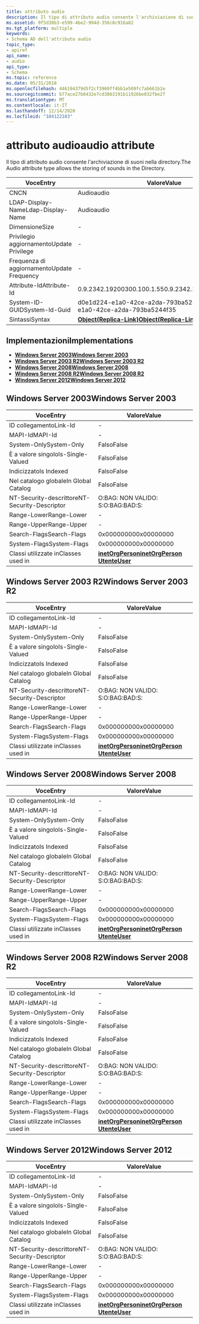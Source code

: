 ```yaml
---
title: attributo audio
description: Il tipo di attributo audio consente l'archiviazione di suoni nella directory.
ms.assetid: 9f5d38b3-e599-4be2-994d-356c8c916a82
ms.tgt_platform: multiple
keywords:
- Schema AD dell'attributo audio
topic_type:
- apiref
api_name:
- audio
api_type:
- Schema
ms.topic: reference
ms.date: 05/31/2018
ms.openlocfilehash: 446194379d5f2cf3969ff4bb1e509fc7ab661b2e
ms.sourcegitcommit: b77ace27b0432e7cd3863191b11926be032fbe2f
ms.translationtype: MT
ms.contentlocale: it-IT
ms.lasthandoff: 12/14/2020
ms.locfileid: "104122183"
---
```

# <a name="audio-attribute"></a><span data-ttu-id="0a982-104">attributo audio</span><span class="sxs-lookup"><span data-stu-id="0a982-104">audio attribute</span></span>

<span data-ttu-id="0a982-105">Il tipo di attributo audio consente l'archiviazione di suoni nella directory.</span><span class="sxs-lookup"><span data-stu-id="0a982-105">The Audio attribute type allows the storing of sounds in the Directory.</span></span>



| <span data-ttu-id="0a982-106">Voce</span><span class="sxs-lookup"><span data-stu-id="0a982-106">Entry</span></span> | <span data-ttu-id="0a982-107">Valore</span><span class="sxs-lookup"><span data-stu-id="0a982-107">Value</span></span> |
|-------------------|-------------------------------------------------------|
| <span data-ttu-id="0a982-108">CN</span><span class="sxs-lookup"><span data-stu-id="0a982-108">CN</span></span>                | <span data-ttu-id="0a982-109">Audio</span><span class="sxs-lookup"><span data-stu-id="0a982-109">audio</span></span>                                                 |
| <span data-ttu-id="0a982-110">LDAP-Display-Name</span><span class="sxs-lookup"><span data-stu-id="0a982-110">Ldap-Display-Name</span></span> | <span data-ttu-id="0a982-111">Audio</span><span class="sxs-lookup"><span data-stu-id="0a982-111">audio</span></span>                                                 |
| <span data-ttu-id="0a982-112">Dimensione</span><span class="sxs-lookup"><span data-stu-id="0a982-112">Size</span></span>              | \-                                                    |
| <span data-ttu-id="0a982-113">Privilegio aggiornamento</span><span class="sxs-lookup"><span data-stu-id="0a982-113">Update Privilege</span></span>  | \-                                                    |
| <span data-ttu-id="0a982-114">Frequenza di aggiornamento</span><span class="sxs-lookup"><span data-stu-id="0a982-114">Update Frequency</span></span>  | \-                                                    |
| <span data-ttu-id="0a982-115">Attribute-Id</span><span class="sxs-lookup"><span data-stu-id="0a982-115">Attribute-Id</span></span>      | <span data-ttu-id="0a982-116">0.9.2342.19200300.100.1.55</span><span class="sxs-lookup"><span data-stu-id="0a982-116">0.9.2342.19200300.100.1.55</span></span>                            |
| <span data-ttu-id="0a982-117">System-ID-GUID</span><span class="sxs-lookup"><span data-stu-id="0a982-117">System-Id-Guid</span></span>    | <span data-ttu-id="0a982-118">d0e1d224-e1a0-42ce-a2da-793ba5244f35</span><span class="sxs-lookup"><span data-stu-id="0a982-118">d0e1d224-e1a0-42ce-a2da-793ba5244f35</span></span>                  |
| <span data-ttu-id="0a982-119">Sintassi</span><span class="sxs-lookup"><span data-stu-id="0a982-119">Syntax</span></span>            | [<span data-ttu-id="0a982-120">**Object(Replica-Link)**</span><span class="sxs-lookup"><span data-stu-id="0a982-120">**Object(Replica-Link)**</span></span>](s-object-replica-link.md) |



## <a name="implementations"></a><span data-ttu-id="0a982-121">Implementazioni</span><span class="sxs-lookup"><span data-stu-id="0a982-121">Implementations</span></span>

-   [<span data-ttu-id="0a982-122">**Windows Server 2003**</span><span class="sxs-lookup"><span data-stu-id="0a982-122">**Windows Server 2003**</span></span>](#windows-server-2003)
-   [<span data-ttu-id="0a982-123">**Windows Server 2003 R2**</span><span class="sxs-lookup"><span data-stu-id="0a982-123">**Windows Server 2003 R2**</span></span>](#windows-server-2003-r2)
-   [<span data-ttu-id="0a982-124">**Windows Server 2008**</span><span class="sxs-lookup"><span data-stu-id="0a982-124">**Windows Server 2008**</span></span>](#windows-server-2008)
-   [<span data-ttu-id="0a982-125">**Windows Server 2008 R2**</span><span class="sxs-lookup"><span data-stu-id="0a982-125">**Windows Server 2008 R2**</span></span>](#windows-server-2008-r2)
-   [<span data-ttu-id="0a982-126">**Windows Server 2012**</span><span class="sxs-lookup"><span data-stu-id="0a982-126">**Windows Server 2012**</span></span>](#windows-server-2012)

## <a name="windows-server-2003"></a><span data-ttu-id="0a982-127">Windows Server 2003</span><span class="sxs-lookup"><span data-stu-id="0a982-127">Windows Server 2003</span></span>



| <span data-ttu-id="0a982-128">Voce</span><span class="sxs-lookup"><span data-stu-id="0a982-128">Entry</span></span> | <span data-ttu-id="0a982-129">Valore</span><span class="sxs-lookup"><span data-stu-id="0a982-129">Value</span></span> |
|------------------------|---------------------------------------------------------------------------------------|
| <span data-ttu-id="0a982-130">ID collegamento</span><span class="sxs-lookup"><span data-stu-id="0a982-130">Link-Id</span></span>                | \-                                                                                    |
| <span data-ttu-id="0a982-131">MAPI-Id</span><span class="sxs-lookup"><span data-stu-id="0a982-131">MAPI-Id</span></span>                | \-                                                                                    |
| <span data-ttu-id="0a982-132">System-Only</span><span class="sxs-lookup"><span data-stu-id="0a982-132">System-Only</span></span>            | <span data-ttu-id="0a982-133">Falso</span><span class="sxs-lookup"><span data-stu-id="0a982-133">False</span></span>                                                                                 |
| <span data-ttu-id="0a982-134">È a valore singolo</span><span class="sxs-lookup"><span data-stu-id="0a982-134">Is-Single-Valued</span></span>       | <span data-ttu-id="0a982-135">Falso</span><span class="sxs-lookup"><span data-stu-id="0a982-135">False</span></span>                                                                                 |
| <span data-ttu-id="0a982-136">Indicizzato</span><span class="sxs-lookup"><span data-stu-id="0a982-136">Is Indexed</span></span>             | <span data-ttu-id="0a982-137">Falso</span><span class="sxs-lookup"><span data-stu-id="0a982-137">False</span></span>                                                                                 |
| <span data-ttu-id="0a982-138">Nel catalogo globale</span><span class="sxs-lookup"><span data-stu-id="0a982-138">In Global Catalog</span></span>      | <span data-ttu-id="0a982-139">Falso</span><span class="sxs-lookup"><span data-stu-id="0a982-139">False</span></span>                                                                                 |
| <span data-ttu-id="0a982-140">NT-Security-descrittore</span><span class="sxs-lookup"><span data-stu-id="0a982-140">NT-Security-Descriptor</span></span> | <span data-ttu-id="0a982-141">O:BAG: NON VALIDO: S:</span><span class="sxs-lookup"><span data-stu-id="0a982-141">O:BAG:BAD:S:</span></span>                                                                          |
| <span data-ttu-id="0a982-142">Range-Lower</span><span class="sxs-lookup"><span data-stu-id="0a982-142">Range-Lower</span></span>            | \-                                                                                    |
| <span data-ttu-id="0a982-143">Range-Upper</span><span class="sxs-lookup"><span data-stu-id="0a982-143">Range-Upper</span></span>            | \-                                                                                    |
| <span data-ttu-id="0a982-144">Search-Flags</span><span class="sxs-lookup"><span data-stu-id="0a982-144">Search-Flags</span></span>           | <span data-ttu-id="0a982-145">0x00000000</span><span class="sxs-lookup"><span data-stu-id="0a982-145">0x00000000</span></span>                                                                            |
| <span data-ttu-id="0a982-146">System-Flags</span><span class="sxs-lookup"><span data-stu-id="0a982-146">System-Flags</span></span>           | <span data-ttu-id="0a982-147">0x00000000</span><span class="sxs-lookup"><span data-stu-id="0a982-147">0x00000000</span></span>                                                                            |
| <span data-ttu-id="0a982-148">Classi utilizzate in</span><span class="sxs-lookup"><span data-stu-id="0a982-148">Classes used in</span></span>        | [<span data-ttu-id="0a982-149">**inetOrgPerson**</span><span class="sxs-lookup"><span data-stu-id="0a982-149">**inetOrgPerson**</span></span>](c-inetorgperson.md)<br/> [<span data-ttu-id="0a982-150">**Utente**</span><span class="sxs-lookup"><span data-stu-id="0a982-150">**User**</span></span>](c-user.md)<br/> |



## <a name="windows-server-2003-r2"></a><span data-ttu-id="0a982-151">Windows Server 2003 R2</span><span class="sxs-lookup"><span data-stu-id="0a982-151">Windows Server 2003 R2</span></span>



| <span data-ttu-id="0a982-152">Voce</span><span class="sxs-lookup"><span data-stu-id="0a982-152">Entry</span></span> | <span data-ttu-id="0a982-153">Valore</span><span class="sxs-lookup"><span data-stu-id="0a982-153">Value</span></span> |
|------------------------|---------------------------------------------------------------------------------------|
| <span data-ttu-id="0a982-154">ID collegamento</span><span class="sxs-lookup"><span data-stu-id="0a982-154">Link-Id</span></span>                | \-                                                                                    |
| <span data-ttu-id="0a982-155">MAPI-Id</span><span class="sxs-lookup"><span data-stu-id="0a982-155">MAPI-Id</span></span>                | \-                                                                                    |
| <span data-ttu-id="0a982-156">System-Only</span><span class="sxs-lookup"><span data-stu-id="0a982-156">System-Only</span></span>            | <span data-ttu-id="0a982-157">Falso</span><span class="sxs-lookup"><span data-stu-id="0a982-157">False</span></span>                                                                                 |
| <span data-ttu-id="0a982-158">È a valore singolo</span><span class="sxs-lookup"><span data-stu-id="0a982-158">Is-Single-Valued</span></span>       | <span data-ttu-id="0a982-159">Falso</span><span class="sxs-lookup"><span data-stu-id="0a982-159">False</span></span>                                                                                 |
| <span data-ttu-id="0a982-160">Indicizzato</span><span class="sxs-lookup"><span data-stu-id="0a982-160">Is Indexed</span></span>             | <span data-ttu-id="0a982-161">Falso</span><span class="sxs-lookup"><span data-stu-id="0a982-161">False</span></span>                                                                                 |
| <span data-ttu-id="0a982-162">Nel catalogo globale</span><span class="sxs-lookup"><span data-stu-id="0a982-162">In Global Catalog</span></span>      | <span data-ttu-id="0a982-163">Falso</span><span class="sxs-lookup"><span data-stu-id="0a982-163">False</span></span>                                                                                 |
| <span data-ttu-id="0a982-164">NT-Security-descrittore</span><span class="sxs-lookup"><span data-stu-id="0a982-164">NT-Security-Descriptor</span></span> | <span data-ttu-id="0a982-165">O:BAG: NON VALIDO: S:</span><span class="sxs-lookup"><span data-stu-id="0a982-165">O:BAG:BAD:S:</span></span>                                                                          |
| <span data-ttu-id="0a982-166">Range-Lower</span><span class="sxs-lookup"><span data-stu-id="0a982-166">Range-Lower</span></span>            | \-                                                                                    |
| <span data-ttu-id="0a982-167">Range-Upper</span><span class="sxs-lookup"><span data-stu-id="0a982-167">Range-Upper</span></span>            | \-                                                                                    |
| <span data-ttu-id="0a982-168">Search-Flags</span><span class="sxs-lookup"><span data-stu-id="0a982-168">Search-Flags</span></span>           | <span data-ttu-id="0a982-169">0x00000000</span><span class="sxs-lookup"><span data-stu-id="0a982-169">0x00000000</span></span>                                                                            |
| <span data-ttu-id="0a982-170">System-Flags</span><span class="sxs-lookup"><span data-stu-id="0a982-170">System-Flags</span></span>           | <span data-ttu-id="0a982-171">0x00000000</span><span class="sxs-lookup"><span data-stu-id="0a982-171">0x00000000</span></span>                                                                            |
| <span data-ttu-id="0a982-172">Classi utilizzate in</span><span class="sxs-lookup"><span data-stu-id="0a982-172">Classes used in</span></span>        | [<span data-ttu-id="0a982-173">**inetOrgPerson**</span><span class="sxs-lookup"><span data-stu-id="0a982-173">**inetOrgPerson**</span></span>](c-inetorgperson.md)<br/> [<span data-ttu-id="0a982-174">**Utente**</span><span class="sxs-lookup"><span data-stu-id="0a982-174">**User**</span></span>](c-user.md)<br/> |



## <a name="windows-server-2008"></a><span data-ttu-id="0a982-175">Windows Server 2008</span><span class="sxs-lookup"><span data-stu-id="0a982-175">Windows Server 2008</span></span>



| <span data-ttu-id="0a982-176">Voce</span><span class="sxs-lookup"><span data-stu-id="0a982-176">Entry</span></span> | <span data-ttu-id="0a982-177">Valore</span><span class="sxs-lookup"><span data-stu-id="0a982-177">Value</span></span> |
|------------------------|---------------------------------------------------------------------------------------|
| <span data-ttu-id="0a982-178">ID collegamento</span><span class="sxs-lookup"><span data-stu-id="0a982-178">Link-Id</span></span>                | \-                                                                                    |
| <span data-ttu-id="0a982-179">MAPI-Id</span><span class="sxs-lookup"><span data-stu-id="0a982-179">MAPI-Id</span></span>                | \-                                                                                    |
| <span data-ttu-id="0a982-180">System-Only</span><span class="sxs-lookup"><span data-stu-id="0a982-180">System-Only</span></span>            | <span data-ttu-id="0a982-181">Falso</span><span class="sxs-lookup"><span data-stu-id="0a982-181">False</span></span>                                                                                 |
| <span data-ttu-id="0a982-182">È a valore singolo</span><span class="sxs-lookup"><span data-stu-id="0a982-182">Is-Single-Valued</span></span>       | <span data-ttu-id="0a982-183">Falso</span><span class="sxs-lookup"><span data-stu-id="0a982-183">False</span></span>                                                                                 |
| <span data-ttu-id="0a982-184">Indicizzato</span><span class="sxs-lookup"><span data-stu-id="0a982-184">Is Indexed</span></span>             | <span data-ttu-id="0a982-185">Falso</span><span class="sxs-lookup"><span data-stu-id="0a982-185">False</span></span>                                                                                 |
| <span data-ttu-id="0a982-186">Nel catalogo globale</span><span class="sxs-lookup"><span data-stu-id="0a982-186">In Global Catalog</span></span>      | <span data-ttu-id="0a982-187">Falso</span><span class="sxs-lookup"><span data-stu-id="0a982-187">False</span></span>                                                                                 |
| <span data-ttu-id="0a982-188">NT-Security-descrittore</span><span class="sxs-lookup"><span data-stu-id="0a982-188">NT-Security-Descriptor</span></span> | <span data-ttu-id="0a982-189">O:BAG: NON VALIDO: S:</span><span class="sxs-lookup"><span data-stu-id="0a982-189">O:BAG:BAD:S:</span></span>                                                                          |
| <span data-ttu-id="0a982-190">Range-Lower</span><span class="sxs-lookup"><span data-stu-id="0a982-190">Range-Lower</span></span>            | \-                                                                                    |
| <span data-ttu-id="0a982-191">Range-Upper</span><span class="sxs-lookup"><span data-stu-id="0a982-191">Range-Upper</span></span>            | \-                                                                                    |
| <span data-ttu-id="0a982-192">Search-Flags</span><span class="sxs-lookup"><span data-stu-id="0a982-192">Search-Flags</span></span>           | <span data-ttu-id="0a982-193">0x00000000</span><span class="sxs-lookup"><span data-stu-id="0a982-193">0x00000000</span></span>                                                                            |
| <span data-ttu-id="0a982-194">System-Flags</span><span class="sxs-lookup"><span data-stu-id="0a982-194">System-Flags</span></span>           | <span data-ttu-id="0a982-195">0x00000000</span><span class="sxs-lookup"><span data-stu-id="0a982-195">0x00000000</span></span>                                                                            |
| <span data-ttu-id="0a982-196">Classi utilizzate in</span><span class="sxs-lookup"><span data-stu-id="0a982-196">Classes used in</span></span>        | [<span data-ttu-id="0a982-197">**inetOrgPerson**</span><span class="sxs-lookup"><span data-stu-id="0a982-197">**inetOrgPerson**</span></span>](c-inetorgperson.md)<br/> [<span data-ttu-id="0a982-198">**Utente**</span><span class="sxs-lookup"><span data-stu-id="0a982-198">**User**</span></span>](c-user.md)<br/> |



## <a name="windows-server-2008-r2"></a><span data-ttu-id="0a982-199">Windows Server 2008 R2</span><span class="sxs-lookup"><span data-stu-id="0a982-199">Windows Server 2008 R2</span></span>



| <span data-ttu-id="0a982-200">Voce</span><span class="sxs-lookup"><span data-stu-id="0a982-200">Entry</span></span> | <span data-ttu-id="0a982-201">Valore</span><span class="sxs-lookup"><span data-stu-id="0a982-201">Value</span></span> |
|------------------------|---------------------------------------------------------------------------------------|
| <span data-ttu-id="0a982-202">ID collegamento</span><span class="sxs-lookup"><span data-stu-id="0a982-202">Link-Id</span></span>                | \-                                                                                    |
| <span data-ttu-id="0a982-203">MAPI-Id</span><span class="sxs-lookup"><span data-stu-id="0a982-203">MAPI-Id</span></span>                | \-                                                                                    |
| <span data-ttu-id="0a982-204">System-Only</span><span class="sxs-lookup"><span data-stu-id="0a982-204">System-Only</span></span>            | <span data-ttu-id="0a982-205">Falso</span><span class="sxs-lookup"><span data-stu-id="0a982-205">False</span></span>                                                                                 |
| <span data-ttu-id="0a982-206">È a valore singolo</span><span class="sxs-lookup"><span data-stu-id="0a982-206">Is-Single-Valued</span></span>       | <span data-ttu-id="0a982-207">Falso</span><span class="sxs-lookup"><span data-stu-id="0a982-207">False</span></span>                                                                                 |
| <span data-ttu-id="0a982-208">Indicizzato</span><span class="sxs-lookup"><span data-stu-id="0a982-208">Is Indexed</span></span>             | <span data-ttu-id="0a982-209">Falso</span><span class="sxs-lookup"><span data-stu-id="0a982-209">False</span></span>                                                                                 |
| <span data-ttu-id="0a982-210">Nel catalogo globale</span><span class="sxs-lookup"><span data-stu-id="0a982-210">In Global Catalog</span></span>      | <span data-ttu-id="0a982-211">Falso</span><span class="sxs-lookup"><span data-stu-id="0a982-211">False</span></span>                                                                                 |
| <span data-ttu-id="0a982-212">NT-Security-descrittore</span><span class="sxs-lookup"><span data-stu-id="0a982-212">NT-Security-Descriptor</span></span> | <span data-ttu-id="0a982-213">O:BAG: NON VALIDO: S:</span><span class="sxs-lookup"><span data-stu-id="0a982-213">O:BAG:BAD:S:</span></span>                                                                          |
| <span data-ttu-id="0a982-214">Range-Lower</span><span class="sxs-lookup"><span data-stu-id="0a982-214">Range-Lower</span></span>            | \-                                                                                    |
| <span data-ttu-id="0a982-215">Range-Upper</span><span class="sxs-lookup"><span data-stu-id="0a982-215">Range-Upper</span></span>            | \-                                                                                    |
| <span data-ttu-id="0a982-216">Search-Flags</span><span class="sxs-lookup"><span data-stu-id="0a982-216">Search-Flags</span></span>           | <span data-ttu-id="0a982-217">0x00000000</span><span class="sxs-lookup"><span data-stu-id="0a982-217">0x00000000</span></span>                                                                            |
| <span data-ttu-id="0a982-218">System-Flags</span><span class="sxs-lookup"><span data-stu-id="0a982-218">System-Flags</span></span>           | <span data-ttu-id="0a982-219">0x00000000</span><span class="sxs-lookup"><span data-stu-id="0a982-219">0x00000000</span></span>                                                                            |
| <span data-ttu-id="0a982-220">Classi utilizzate in</span><span class="sxs-lookup"><span data-stu-id="0a982-220">Classes used in</span></span>        | [<span data-ttu-id="0a982-221">**inetOrgPerson**</span><span class="sxs-lookup"><span data-stu-id="0a982-221">**inetOrgPerson**</span></span>](c-inetorgperson.md)<br/> [<span data-ttu-id="0a982-222">**Utente**</span><span class="sxs-lookup"><span data-stu-id="0a982-222">**User**</span></span>](c-user.md)<br/> |



## <a name="windows-server-2012"></a><span data-ttu-id="0a982-223">Windows Server 2012</span><span class="sxs-lookup"><span data-stu-id="0a982-223">Windows Server 2012</span></span>



| <span data-ttu-id="0a982-224">Voce</span><span class="sxs-lookup"><span data-stu-id="0a982-224">Entry</span></span> | <span data-ttu-id="0a982-225">Valore</span><span class="sxs-lookup"><span data-stu-id="0a982-225">Value</span></span> |
|------------------------|---------------------------------------------------------------------------------------|
| <span data-ttu-id="0a982-226">ID collegamento</span><span class="sxs-lookup"><span data-stu-id="0a982-226">Link-Id</span></span>                | \-                                                                                    |
| <span data-ttu-id="0a982-227">MAPI-Id</span><span class="sxs-lookup"><span data-stu-id="0a982-227">MAPI-Id</span></span>                | \-                                                                                    |
| <span data-ttu-id="0a982-228">System-Only</span><span class="sxs-lookup"><span data-stu-id="0a982-228">System-Only</span></span>            | <span data-ttu-id="0a982-229">Falso</span><span class="sxs-lookup"><span data-stu-id="0a982-229">False</span></span>                                                                                 |
| <span data-ttu-id="0a982-230">È a valore singolo</span><span class="sxs-lookup"><span data-stu-id="0a982-230">Is-Single-Valued</span></span>       | <span data-ttu-id="0a982-231">Falso</span><span class="sxs-lookup"><span data-stu-id="0a982-231">False</span></span>                                                                                 |
| <span data-ttu-id="0a982-232">Indicizzato</span><span class="sxs-lookup"><span data-stu-id="0a982-232">Is Indexed</span></span>             | <span data-ttu-id="0a982-233">Falso</span><span class="sxs-lookup"><span data-stu-id="0a982-233">False</span></span>                                                                                 |
| <span data-ttu-id="0a982-234">Nel catalogo globale</span><span class="sxs-lookup"><span data-stu-id="0a982-234">In Global Catalog</span></span>      | <span data-ttu-id="0a982-235">Falso</span><span class="sxs-lookup"><span data-stu-id="0a982-235">False</span></span>                                                                                 |
| <span data-ttu-id="0a982-236">NT-Security-descrittore</span><span class="sxs-lookup"><span data-stu-id="0a982-236">NT-Security-Descriptor</span></span> | <span data-ttu-id="0a982-237">O:BAG: NON VALIDO: S:</span><span class="sxs-lookup"><span data-stu-id="0a982-237">O:BAG:BAD:S:</span></span>                                                                          |
| <span data-ttu-id="0a982-238">Range-Lower</span><span class="sxs-lookup"><span data-stu-id="0a982-238">Range-Lower</span></span>            | \-                                                                                    |
| <span data-ttu-id="0a982-239">Range-Upper</span><span class="sxs-lookup"><span data-stu-id="0a982-239">Range-Upper</span></span>            | \-                                                                                    |
| <span data-ttu-id="0a982-240">Search-Flags</span><span class="sxs-lookup"><span data-stu-id="0a982-240">Search-Flags</span></span>           | <span data-ttu-id="0a982-241">0x00000000</span><span class="sxs-lookup"><span data-stu-id="0a982-241">0x00000000</span></span>                                                                            |
| <span data-ttu-id="0a982-242">System-Flags</span><span class="sxs-lookup"><span data-stu-id="0a982-242">System-Flags</span></span>           | <span data-ttu-id="0a982-243">0x00000000</span><span class="sxs-lookup"><span data-stu-id="0a982-243">0x00000000</span></span>                                                                            |
| <span data-ttu-id="0a982-244">Classi utilizzate in</span><span class="sxs-lookup"><span data-stu-id="0a982-244">Classes used in</span></span>        | [<span data-ttu-id="0a982-245">**inetOrgPerson**</span><span class="sxs-lookup"><span data-stu-id="0a982-245">**inetOrgPerson**</span></span>](c-inetorgperson.md)<br/> [<span data-ttu-id="0a982-246">**Utente**</span><span class="sxs-lookup"><span data-stu-id="0a982-246">**User**</span></span>](c-user.md)<br/> |



 

 





